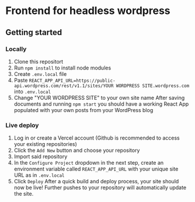 # Frontend for headless wordpress

## Getting started

### Locally
1. Clone this repositort
2. Run `npm install` to install node modules
3. Create `.env.local` file
4. Paste `REACT_APP_API_URL=https://public-api.wordpress.com/rest/v1.1/sites/YOUR WORDPRESS SITE.wordpress.com` into `.env.local`
5. Change "YOUR WORDPRESS SITE" to your own site name
   After saving documents and running `npm start` you should have a working React App populated with your own posts from your WordPress blog

### Live deploy
1. Log in or create a Vercel account (Github is recommended to access your existing repositories)
2. Click the `Add New` button and choose your repository
3. Import said repository
4. In the `Configure Project` dropdown in the next step, create an environment variable called `REACT_APP_API_URL` with your unique site URL as in `.env.local`
5. Click `Deploy`
   After a quick build and deploy process, your site should now be live! Further pushes to your repository will automatically update the site.
